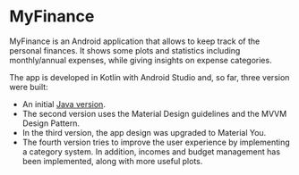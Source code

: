 # MyFinance

MyFinance is an Android application that allows to keep track of the personal finances. It shows some plots and statistics including monthly/annual expenses, while giving insights on expense categories.

The app is developed in Kotlin with Android Studio and, so far, three version were built:
- An initial [Java version](https://github.com/francescofiorella/MyFinance-Java).
- The second version uses the Material Design guidelines and the MVVM Design Pattern.
- In the third version, the app design was upgraded to Material You.
- The fourth version tries to improve the user experience by implementing a category system. In addition, incomes and budget management has been implemented, along with more useful plots.
